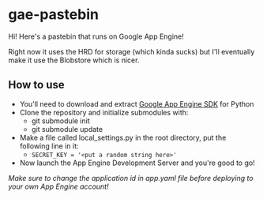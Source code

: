 # gae-pastebin
Hi! Here's a pastebin that runs on Google App Engine!

Right now it uses the HRD for storage (which kinda sucks) but I'll eventually make it use the Blobstore which is nicer.

## How to use

 * You'll need to download and extract [Google App Engine SDK](https://cloud.google.com/appengine/downloads) for Python
 * Clone the repository and initialize submodules with:
   - git submodule init
   - git submodule update
 * Make a file called local_settings.py in the root directory, put the following line in it:
   - ```SECRET_KEY = '<put a random string here>'```
 * Now launch the App Engine Development Server and you're good to go!

_Make sure to change the application id in app.yaml file before deploying to your own App Engine account!_
